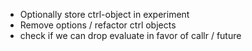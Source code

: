 * Optionally store ctrl-object in experiment
* Remove options / refactor ctrl objects
* check if we can drop evaluate in favor of callr / future

